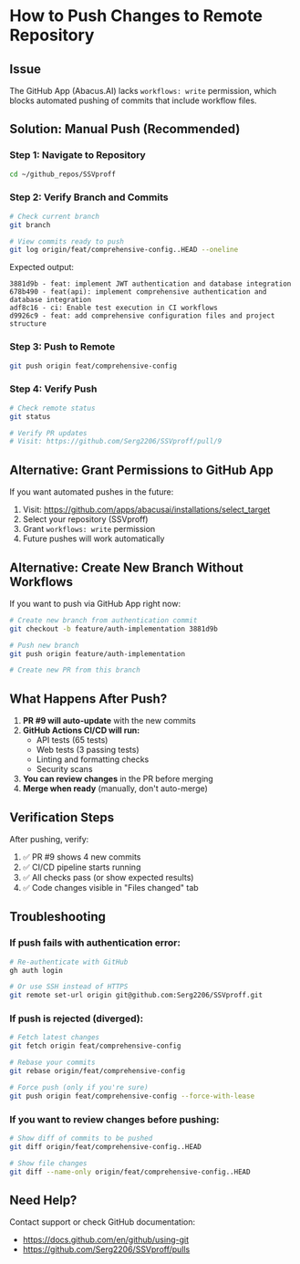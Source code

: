 # How to Push Changes to Remote Repository

## Issue

The GitHub App (Abacus.AI) lacks `workflows: write` permission, which blocks automated pushing of commits that include workflow files.

## Solution: Manual Push (Recommended)

### Step 1: Navigate to Repository
```bash
cd ~/github_repos/SSVproff
```

### Step 2: Verify Branch and Commits
```bash
# Check current branch
git branch

# View commits ready to push
git log origin/feat/comprehensive-config..HEAD --oneline
```

Expected output:
```
3881d9b - feat: implement JWT authentication and database integration
678b490 - feat(api): implement comprehensive authentication and database integration
adf8c16 - ci: Enable test execution in CI workflows
d9926c9 - feat: add comprehensive configuration files and project structure
```

### Step 3: Push to Remote
```bash
git push origin feat/comprehensive-config
```

### Step 4: Verify Push
```bash
# Check remote status
git status

# Verify PR updates
# Visit: https://github.com/Serg2206/SSVproff/pull/9
```

## Alternative: Grant Permissions to GitHub App

If you want automated pushes in the future:

1. Visit: https://github.com/apps/abacusai/installations/select_target
2. Select your repository (SSVproff)
3. Grant `workflows: write` permission
4. Future pushes will work automatically

## Alternative: Create New Branch Without Workflows

If you want to push via GitHub App right now:

```bash
# Create new branch from authentication commit
git checkout -b feature/auth-implementation 3881d9b

# Push new branch
git push origin feature/auth-implementation

# Create new PR from this branch
```

## What Happens After Push?

1. **PR #9 will auto-update** with the new commits
2. **GitHub Actions CI/CD will run:**
   - API tests (65 tests)
   - Web tests (3 passing tests)
   - Linting and formatting checks
   - Security scans
3. **You can review changes** in the PR before merging
4. **Merge when ready** (manually, don't auto-merge)

## Verification Steps

After pushing, verify:

1. ✅ PR #9 shows 4 new commits
2. ✅ CI/CD pipeline starts running
3. ✅ All checks pass (or show expected results)
4. ✅ Code changes visible in "Files changed" tab

## Troubleshooting

### If push fails with authentication error:
```bash
# Re-authenticate with GitHub
gh auth login

# Or use SSH instead of HTTPS
git remote set-url origin git@github.com:Serg2206/SSVproff.git
```

### If push is rejected (diverged):
```bash
# Fetch latest changes
git fetch origin feat/comprehensive-config

# Rebase your commits
git rebase origin/feat/comprehensive-config

# Force push (only if you're sure)
git push origin feat/comprehensive-config --force-with-lease
```

### If you want to review changes before pushing:
```bash
# Show diff of commits to be pushed
git diff origin/feat/comprehensive-config..HEAD

# Show file changes
git diff --name-only origin/feat/comprehensive-config..HEAD
```

## Need Help?

Contact support or check GitHub documentation:
- https://docs.github.com/en/github/using-git
- https://github.com/Serg2206/SSVproff/pulls
